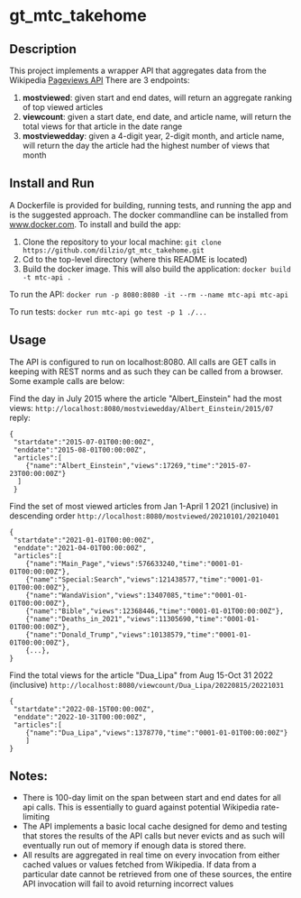 # gt_mtc_takehome

## Description

This project implements a wrapper API that aggregates data from the
Wikipedia [Pageviews API](https://wikitech.wikimedia.org/wiki/Analytics/AQS/Pageviews#Quick_start)
There are 3 endpoints:

1. **mostviewed**: given start and end dates, will return an aggregate ranking of top viewed articles
2. **viewcount**: given a start date, end date, and article name, will return the total views for that article in the
   date range
3. **mostviewedday**: given a 4-digit year, 2-digit month, and article name, will return the day the article had the
   highest number of views that month

## Install and Run

A Dockerfile is provided for building, running tests, and running the app and is the suggested approach. The docker
commandline
can be installed from www.docker.com. To install and build the app:

1. Clone the repository to your local machine: `git clone https://github.com/dilzio/gt_mtc_takehome.git`
2. Cd to the top-level directory (where this README is located)
3. Build the docker image. This will also build the application: `docker build -t mtc-api .`

To run the API:
`docker run -p 8080:8080 -it --rm --name mtc-api mtc-api`

To run tests:
`docker run mtc-api go test -p 1 ./...`

## Usage

The API is configured to run on localhost:8080. All calls are GET calls in keeping with REST norms and as such they can
be
called from a browser. Some example calls are below:

Find the day in July 2015 where the article "Albert_Einstein" had the most views:
`http://localhost:8080/mostviewedday/Albert_Einstein/2015/07`
reply:

```
{
 "startdate":"2015-07-01T00:00:00Z",
 "enddate":"2015-08-01T00:00:00Z",
 "articles":[
    {"name":"Albert_Einstein","views":17269,"time":"2015-07-23T00:00:00Z"}
  ]
 }
```

Find the set of most viewed articles from Jan 1-April 1 2021 (inclusive) in descending order
`http://localhost:8080/mostviewed/20210101/20210401`

```
{
 "startdate":"2021-01-01T00:00:00Z",
 "enddate":"2021-04-01T00:00:00Z",
 "articles":[
    {"name":"Main_Page","views":576633240,"time":"0001-01-01T00:00:00Z"},
    {"name":"Special:Search","views":121438577,"time":"0001-01-01T00:00:00Z"},
    {"name":"WandaVision","views":13407085,"time":"0001-01-01T00:00:00Z"},
    {"name":"Bible","views":12368446,"time":"0001-01-01T00:00:00Z"},
    {"name":"Deaths_in_2021","views":11305690,"time":"0001-01-01T00:00:00Z"},
    {"name":"Donald_Trump","views":10138579,"time":"0001-01-01T00:00:00Z"},
    {...},
}     
```

Find the total views for the article "Dua_Lipa" from Aug 15-Oct 31 2022 (inclusive)
`http://localhost:8080/viewcount/Dua_Lipa/20220815/20221031`

```
{
 "startdate":"2022-08-15T00:00:00Z",
 "enddate":"2022-10-31T00:00:00Z",
 "articles":[
    {"name":"Dua_Lipa","views":1378770,"time":"0001-01-01T00:00:00Z"}
    ]
}
```

## Notes:

- There is 100-day limit on the span between start and end dates for all api calls. This is essentially to guard
  against potential Wikipedia rate-limiting
- The API implements a basic local cache designed for demo and testing that stores the results of the API calls but
  never evicts
  and as such will eventually run out of memory if enough data is stored there.
- All results are aggregated in real time on every invocation from either cached values or values fetched from
  Wikipedia. If
  data from a particular date cannot be retrieved from one of these sources, the entire API invocation will fail to
  avoid
  returning incorrect values